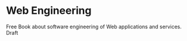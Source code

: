 Web Engineering
=======

Free Book about software engineering of Web applications and services. Draft
